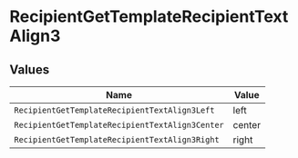 # RecipientGetTemplateRecipientTextAlign3


## Values

| Name                                            | Value                                           |
| ----------------------------------------------- | ----------------------------------------------- |
| `RecipientGetTemplateRecipientTextAlign3Left`   | left                                            |
| `RecipientGetTemplateRecipientTextAlign3Center` | center                                          |
| `RecipientGetTemplateRecipientTextAlign3Right`  | right                                           |